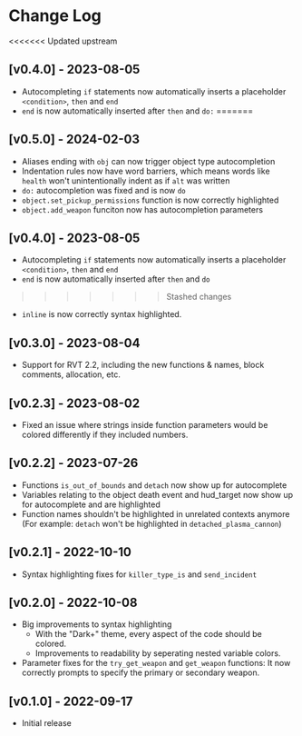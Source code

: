 # Change Log

<<<<<<< Updated upstream
## [v0.4.0] - 2023-08-05
- Autocompleting `if` statements now automatically inserts a placeholder `<condition>`, `then` and `end`
- `end` is now automatically inserted after `then` and `do:`
=======
## [v0.5.0] - 2024-02-03
- Aliases ending with `obj` can now trigger object type autocompletion
- Indentation rules now have word barriers, which means words like `health` won't unintentionally indent as if `alt` was written
- `do:` autocompletion was fixed and is now `do`
- `object.set_pickup_permissions` function is now correctly highlighted
- `object.add_weapon` funciton now has autocompletion parameters

## [v0.4.0] - 2023-08-05
- Autocompleting `if` statements now automatically inserts a placeholder `<condition>`, `then` and `end`
- `end` is now automatically inserted after `then` and `do`
>>>>>>> Stashed changes
- `inline` is now correctly syntax highlighted.

## [v0.3.0] - 2023-08-04
- Support for RVT 2.2, including the new functions & names, block comments, allocation, etc.

## [v0.2.3] - 2023-08-02
- Fixed an issue where strings inside function parameters would be colored differently if they included numbers.

## [v0.2.2] - 2023-07-26
- Functions `is_out_of_bounds` and `detach` now show up for autocomplete
- Variables relating to the object death event and hud_target now show up for autocomplete and are highlighted
- Function names shouldn't be highlighted in unrelated contexts anymore (For example: `detach` won't be highlighted in `detached_plasma_cannon`)

## [v0.2.1] - 2022-10-10
- Syntax highlighting fixes for `killer_type_is` and `send_incident`

## [v0.2.0] - 2022-10-08
- Big improvements to syntax highlighting
    - With the "Dark+" theme, every aspect of the code should be colored.
    - Improvements to readability by seperating nested variable colors.
- Parameter fixes for the `try_get_weapon` and `get_weapon` functions: It now correctly prompts to specify the primary or secondary weapon.

## [v0.1.0] - 2022-09-17

- Initial release